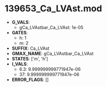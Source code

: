 # 139653_Ca_LVAst.mod

- **G_VALS**:
  - gCa_LVAstbar_Ca_LVAst: 1e-05
- **GATES**:
  - h: 1
  - m: 2
- **SUFFIX**: Ca_LVAst
- **GMAX_NAME**: gCa_LVAstbar_Ca_LVAst
- **STATES**: ['m', 'h']
- **I_VALS**:
  - 6.3: 9.999999999771947e-06
  - 37: 9.999999999771947e-06
- **ERROR_FLAGS**: []
